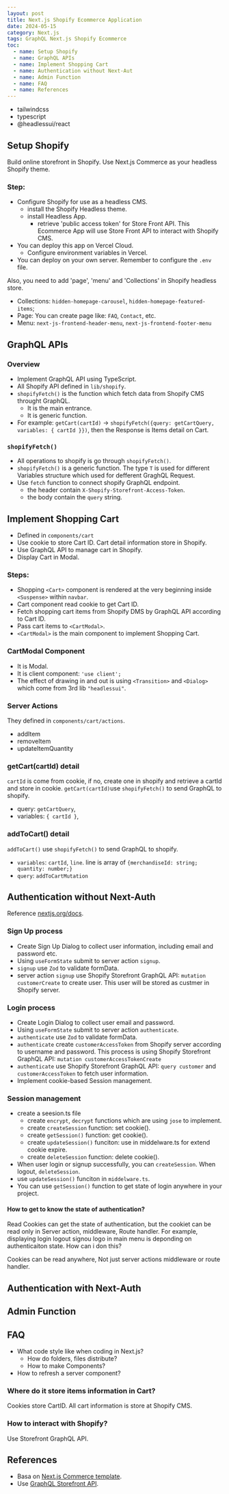 ```yaml
---
layout: post
title: Next.js Shopify Ecommerce Application
date: 2024-05-15
category: Next.js
tags: GraphQL Next.js Shopify Ecommerce
toc:
  - name: Setup Shopify
  - name: GraphQL APIs
  - name: Implement Shopping Cart
  - name: Authentication without Next-Aut
  - name: Admin Function
  - name: FAQ
  - name: References
---
```


- tailwindcss
- typescript
- @headlessui/react


## Setup Shopify

Build online storefront in Shopify. Use Next.js Commerce as your headless Shopify theme. 

### Step:
- Configure Shopify for use as a headless CMS.
  - install the Shopify Headless theme. 
  - install Headless App.
    - retrieve 'public access token' for Store Front API. This Ecommerce App will use Store Front API to interact with Shopify CMS.
- You can deploy this app on Vercel Cloud.
  - Configure environment variables in Vercel.
- You can deploy on your own server. Remember to configure the `.env` file.

Also, you need to add 'page', 'menu' and 'Collections' in Shopify headless store.
- Collections: `hidden-homepage-carousel`, `hidden-homepage-featured-items`;
- Page: You can create page like: `FAQ`, `Contact`, etc.
- Menu: `next-js-frontend-header-menu`, `next-js-frontend-footer-menu`

## GraphQL APIs

### Overview
- Implement GraphQL API using TypeScript.
- All Shopify API defined in `lib/shopify`.
- `shopifyFetch()` is the function which fetch data from Shopify CMS throught GraphQL.
  - It is the main entrance.
  - It is generic function. 
- For example: `getCart(cartId)` -> `shopifyFetch({query: getCartQuery, variables: { cartId }})`, then the Response is Items detail on Cart.

### `shopifyFetch()` 
- All operations to shopify is go through `shopifyFetch()`.
- `shopifyFetch()` is a generic function. The type `T` is used for different Variables structure which used for defferent GraghQL Request.
- Use `fetch` function to connect shopify GraphQL endpoint.
  - the header contain `X-Shopify-Storefront-Access-Token`.
  - the body contain the `query` string.


## Implement Shopping Cart

- Defined in `components/cart`
- Use cookie to store Cart ID. Cart detail information store in Shopify.
- Use GraphQL API to manage cart in Shopify.
- Display Cart in Modal.

### Steps:
- Shopping `<Cart>` component is rendered at the very beginning inside `<Suspense>` within `navbar`.
- Cart component read cookie to get Cart ID.
- Fetch shopping cart items from Shopify DMS by GraphQL API according to Cart ID.
- Pass cart items to `<CartModal>`.
- `<CartModal>` is the main component to implement Shopping Cart. 

### CartModal Component
- It is Modal.
- It is client component: `'use client';`
- The effect of drawing in and out is using `<Transition>` and `<Dialog>` which come from 3rd lib `"headlessui"`.

### Server Actions
They defined in `components/cart/actions`.
- addItem
- removeItem
- updateItemQuantity

### getCart(cartId) detail
`cartId` is come from cookie, if no, create one in shopify and retrieve a cartId and store in cookie.
`getCart(cartId)`use `shopifyFetch()` to send GraphQL to shopify.
- query: `getCartQuery`,
- variables: `{ cartId }`,

### addToCart() detail
`addToCart()` use `shopifyFetch()` to send GraphQL to shopify.
- `variables`: `cartId`, `line`. line is array of `{merchandiseId: string; quantity: number;}`
- `query`: `addToCartMutation`

## Authentication without Next-Auth

Reference [nextjs.org/docs](https://nextjs.org/docs/app/building-your-application/authentication).

### Sign Up process

- Create Sign Up Dialog to collect user information, including email and password etc.
- Using `useFormState` submit to server action `signup`.
- `signup` use `Zod` to validate formData.
- server action `signup` use Shopify Storefront GraphQL API: `mutation customerCreate` to create user. This user will be stored as custmer in Shopify server.

### Login process

- Create Login Dialog to collect user email and password.
- Using `useFormState` submit to server action `authenticate`.
- `authenticate` use `Zod` to validate formData.
- `authenticate` create `customerAccessToken` from Shopify server according to username and password. This process is using Shopify Storefront GraphQL API: `mutation customerAccessTokenCreate`
- `authenticate` use Shopify Storefront GraphQL API: `query customer` and `customerAccessToken` to fetch user information.
- Implement cookie-based Session management.

### Session management
- create a seesion.ts file 
  - create `encrypt`, `decrypt` functions which are using `jose` to implement.
  - create `createSession` function: set cookie().
  - create `getSession()` function: get cookie().
  - create `updateSession()` funciton: use in middelware.ts for extend cookie expire.
  - create `deleteSession` function: delete cookie().
- When user login or signup successfully, you can `createSession`. When logout, `deleteSession`.
- use `updateSession()` funciton in `middelware.ts`.
- You can use `getSession()` function to get state of login anywhere in your project.

#### How to get to know the state of authentication?
Read Cookies can get the state of authentication, but the cookiet can be read only in Server action, middleware, Route handler. For example, displaying login logout signou logo in main menu is deponding on authenticaiton state. How can i don this?

Cookies can be read anywhere, Not just server actions middleware or route handler.

## Authentication with Next-Auth



## Admin Function

## FAQ

- What code style like when coding in Next.js? 
  - How do folders, files distribute?
  - How to make Components? 
- How to refresh a server component?

### Where do it store items information in Cart? 
Cookies store CartID. All cart information is store at Shopify CMS.
### How to interact with Shopify? 
Use Storefront GraphQL API.


## References
- Basa on [Next.js Commerce template](https://github.com/vercel/commerce).
- Use [GraphQL Storefront API](https://shopify.dev/docs/api/storefront).
